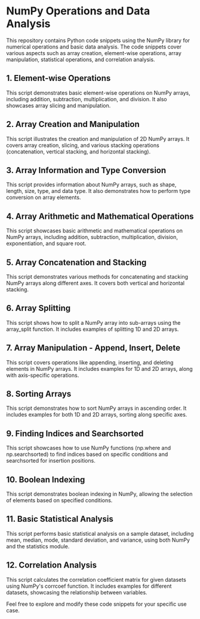 # NumPy Operations and Data Analysis

This repository contains Python code snippets using the NumPy library for numerical operations and basic data analysis. The code snippets cover various aspects such as array creation, element-wise operations, array manipulation, statistical operations, and correlation analysis.

## 1. Element-wise Operations
This script demonstrates basic element-wise operations on NumPy arrays, including addition, subtraction, multiplication, and division. It also showcases array slicing and manipulation.

## 2. Array Creation and Manipulation
This script illustrates the creation and manipulation of 2D NumPy arrays. It covers array creation, slicing, and various stacking operations (concatenation, vertical stacking, and horizontal stacking).

## 3. Array Information and Type Conversion 
This script provides information about NumPy arrays, such as shape, length, size, type, and data type. It also demonstrates how to perform type conversion on array elements.

## 4. Array Arithmetic and Mathematical Operations
This script showcases basic arithmetic and mathematical operations on NumPy arrays, including addition, subtraction, multiplication, division, exponentiation, and square root.

## 5. Array Concatenation and Stacking
This script demonstrates various methods for concatenating and stacking NumPy arrays along different axes. It covers both vertical and horizontal stacking.

## 6. Array Splitting
This script shows how to split a NumPy array into sub-arrays using the array_split function. It includes examples of splitting 1D and 2D arrays.

## 7. Array Manipulation - Append, Insert, Delete
This script covers operations like appending, inserting, and deleting elements in NumPy arrays. It includes examples for 1D and 2D arrays, along with axis-specific operations.

## 8. Sorting Arrays
This script demonstrates how to sort NumPy arrays in ascending order. It includes examples for both 1D and 2D arrays, sorting along specific axes.

## 9. Finding Indices and Searchsorted
This script showcases how to use NumPy functions (np.where and np.searchsorted) to find indices based on specific conditions and searchsorted for insertion positions.

## 10. Boolean Indexing
This script demonstrates boolean indexing in NumPy, allowing the selection of elements based on specified conditions.

## 11. Basic Statistical Analysis
This script performs basic statistical analysis on a sample dataset, including mean, median, mode, standard deviation, and variance, using both NumPy and the statistics module.

## 12. Correlation Analysis
This script calculates the correlation coefficient matrix for given datasets using NumPy's corrcoef function. It includes examples for different datasets, showcasing the relationship between variables.

Feel free to explore and modify these code snippets for your specific use case.
